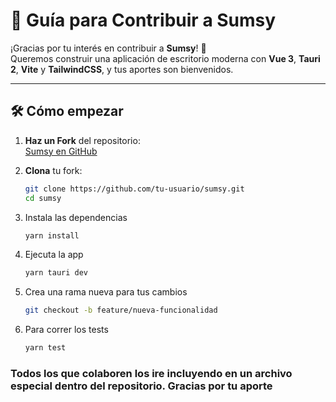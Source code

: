 # 🤝 Guía para Contribuir a Sumsy

¡Gracias por tu interés en contribuir a **Sumsy**! 🚀  
Queremos construir una aplicación de escritorio moderna con **Vue 3**, **Tauri 2**, **Vite** y **TailwindCSS**, y tus aportes son bienvenidos.

---

## 🛠️ Cómo empezar

1. **Haz un Fork** del repositorio:  
   [Sumsy en GitHub](https://github.com/userlg/sumsy)

2. **Clona** tu fork:
   ```bash
   git clone https://github.com/tu-usuario/sumsy.git
   cd sumsy
   ```
3. Instala las dependencias
   ```bash
   yarn install
   ```
4. Ejecuta la app
   ```bash
   yarn tauri dev
   ```
5. Crea una rama nueva para tus cambios
   ```bash
   git checkout -b feature/nueva-funcionalidad
   ```
6. Para correr los tests
   ```bash
   yarn test
   ```
### Todos los que colaboren los ire incluyendo en un archivo especial dentro del repositorio. Gracias por tu aporte